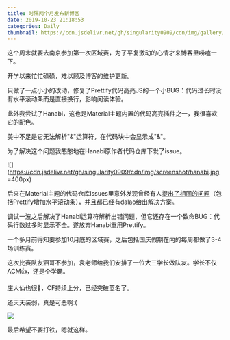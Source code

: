 ```yaml
---
title: 时隔两个月发布新博客
date: 2019-10-23 21:18:53
categories: Daily
thumbnail: https://cdn.jsdelivr.net/gh/singularity0909/cdn/img/gallery/catalina_light.jpg
---
```


这个周末就要去南京参加第一次区域赛，为了平复激动的心情才来博客里唠嗑一下。

开学以来忙忙碌碌，难以顾及博客的维护更新。

只做了一点小小的改动，修复了Prettify代码高亮JS的一个小BUG：代码过长时没有水平滚动条而是直接换行，影响阅读体验。

此外我尝试了Hanabi，这也是Material主题内置的代码高亮插件之一，我很喜欢它的配色。

美中不足是它无法解析"&"运算符，在代码块中会显示成"&amp;"。

为了解决这个问题我憨憨地在Hanabi原作者代码仓库下发了issue。

![](https://cdn.jsdelivr.net/gh/singularity0909/cdn/img/screenshot/hanabi.jpg =400px)

后来在Material主题的代码仓库Issues里意外发现曾经有人[提出了相同的问题](https://github.com/viosey/hexo-theme-material/issues/616)（包括Prettify增加水平滚动条），并且都已经有dalao给出解决方案。

调试一波之后解决了Hanabi运算符解析出错问题，但它还存在一个致命BUG：代码行数过多时显示不全。遂放弃Hanabi重用Prettify。

一个多月前得知要参加10月底的区域赛，之后包括国庆假期在内的每周都做了3-4场训练赛。

这次比赛队友涵哥不参加，袁老师给我们安排了一位大三学长做队友。学长不仅ACM👍，还是个学霸。

庄大仙也很🐂，CF持续上分，已经突破蓝名了。

还天天装弱，真是可恶啊:(

![](https://cdn.jsdelivr.net/gh/singularity0909/cdn/img/screenshot/zhl.png)

最后希望不要打铁，嗯就这样。